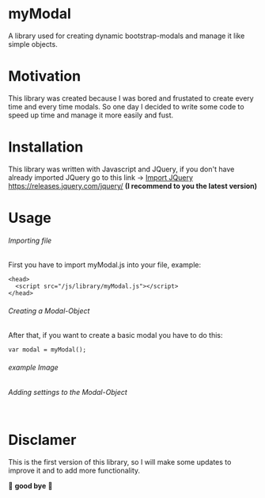 # myModal
A library used for creating dynamic bootstrap-modals and manage it like simple objects.

# Motivation
This library was created because I was bored and frustated to create every time and every time modals.
So one day I decided to write some code to speed up time and manage it more easily and fust.

# Installation
This library was written with Javascript and JQuery,
if you don't have already imported JQuery go to this link -> [Import JQuery ](url)https://releases.jquery.com/jquery/
**(I recommend to you the latest version)**

# Usage

###### Importing file
First you have to import myModal.js into your file, example:
```
<head>
  <script src="/js/library/myModal.js"></script>
</head>
```

###### Creating a Modal-Object
After that, if you want to create a basic modal you have to do this:

```
var modal = myModal();
```
###### example Image 

###### Adding settings to the Modal-Object

```
```

# Disclamer
This is the first version of this library, so I will make some updates to improve it 
and to add more functionality.

🖤 **good bye** 🖤 

